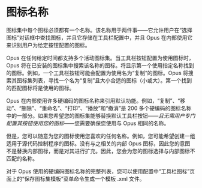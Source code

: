 # 图标名称

图标集中每个图标必须都有一个名称。该名称用于两件事——它允许用户在“选择图标”对话框中查找图标，并且它存储在工具栏配置中，并且 Opus 在内部使用它来识别用户为给定按钮配置的图标。

Opus 在任何给定时间都支持多个活动图标集。当工具栏按钮配置为使用图标时，Opus 将在已安装的图标集中搜索该名称的图标。将显示第一个使用指定名称找到的图标。例如，一个工具栏按钮可能会配置为使用名为“复制”的图标。Opus 将搜索其图标集列表，寻找一个名为“复制”且大小合适的图标（小或大）。第一个找到的匹配图标将是使用的图标。

Opus 在内部使用许多硬编码的图标名称来引用默认功能。例如，“复制”、“移动”、“删除”、“重命名”、“打印”、“播放”和“撤消”是 200 多个硬编码的图标名称中的一部分。如果您希望您的图标集能够替换默认工具栏按钮——*且无需用户专门配置其按钮使用您的图标*——您需要确保您使用与 Opus 相同的名称。

但是，您可以随意为您的图标使用您喜欢的任何名称。例如，您可能希望创建一组适用于源代码控制程序的图标。没有与之相关的内部 Opus 图标，因此您的意图不是替换内部图标，而是对其进行扩充。因此，您会为您的图标选择与内部图标不匹配的名称。

对于 Opus 使用的硬编码图标名称的完整列表，您可以使用配置中“工具栏图标”页面上的“保存图标集模板”菜单命令生成一个模板 .xml 文件。